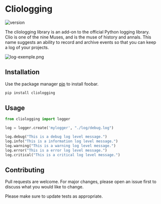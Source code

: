 # Cliologging

![version](https://img.shields.io/badge/version-1.0-blue)

The cliologging library is an add-on to the official Python logging library.
Clio is one of the nine Muses, and is the muse of history and annals. This name suggests an ability to record and archive events so that you can keep a log of your projects.

![log-exemple.png](https://i.postimg.cc/nVG2vt3p/log-exemple.png)

## Installation

Use the package manager [pip](https://pip.pypa.io/en/stable/) to install foobar.

```bash
pip install cliologging
```

## Usage

```python
from cliologging import logger

log = logger.create('mylogger', "./log/debug.log")

log.debug("This is a debug log level message.")
log.info("This is a information log level message.")
log.warning("This is a warning log level message.")
log.error("This is a error log level message.")
log.critical("This is a critical log level message.")
```

## Contributing

Pull requests are welcome. For major changes, please open an issue first
to discuss what you would like to change.

Please make sure to update tests as appropriate.
